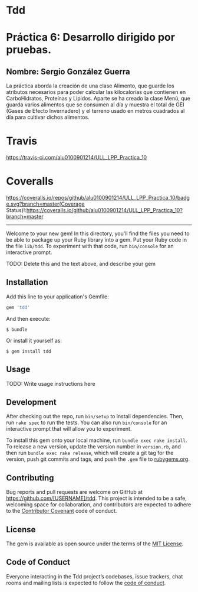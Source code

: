 # Tdd

# Práctica 6: Desarrollo dirigido por pruebas.
## Nombre: Sergio González Guerra

La práctica aborda la creación de una clase Alimento, que guarde los atributos necesarios para poder calcular las kilocalorías que contienen en CarboHidratos, Proteínas y Lípidos. Aparte se ha creado la clase Menú, que guarda varios alimentos que se consumen al día y muestra el total de GEI (Gases de Efecto Invernadero) y el terreno usado en metros cuadrados al día para cultivar dichos alimentos.

# Travis

https://travis-ci.com/alu0100901214/ULL_LPP_Practica_10

# Coveralls

https://coveralls.io/repos/github/alu0100901214/ULL_LPP_Practica_10/badge.svg?branch=master(Coverage Status)!:https://coveralls.io/github/alu0100901214/ULL_LPP_Practica_10?branch=master






------------------------------------------------------------------------------------------------------------------------------


Welcome to your new gem! In this directory, you'll find the files you need to be able to package up your Ruby library into a gem. Put your Ruby code in the file `lib/tdd`. To experiment with that code, run `bin/console` for an interactive prompt.

TODO: Delete this and the text above, and describe your gem

## Installation

Add this line to your application's Gemfile:

```ruby
gem 'tdd'
```

And then execute:

    $ bundle

Or install it yourself as:

    $ gem install tdd

## Usage

TODO: Write usage instructions here

## Development

After checking out the repo, run `bin/setup` to install dependencies. Then, run `rake spec` to run the tests. You can also run `bin/console` for an interactive prompt that will allow you to experiment.

To install this gem onto your local machine, run `bundle exec rake install`. To release a new version, update the version number in `version.rb`, and then run `bundle exec rake release`, which will create a git tag for the version, push git commits and tags, and push the `.gem` file to [rubygems.org](https://rubygems.org).

## Contributing

Bug reports and pull requests are welcome on GitHub at https://github.com/[USERNAME]/tdd. This project is intended to be a safe, welcoming space for collaboration, and contributors are expected to adhere to the [Contributor Covenant](http://contributor-covenant.org) code of conduct.

## License

The gem is available as open source under the terms of the [MIT License](https://opensource.org/licenses/MIT).

## Code of Conduct

Everyone interacting in the Tdd project’s codebases, issue trackers, chat rooms and mailing lists is expected to follow the [code of conduct](https://github.com/[USERNAME]/tdd/blob/master/CODE_OF_CONDUCT.md).
